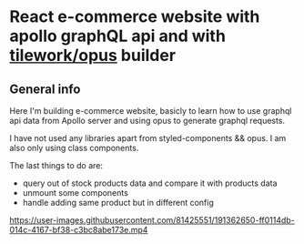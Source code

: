 # React e-commerce website with apollo graphQL api and with [tilework/opus](https://github.com/tilework/opus) builder

## General info

Here I'm building e-commerce website, basicly to learn how to use graphql api data from Apollo server and using opus to generate graphql requests.

I have not used any libraries apart from styled-components && opus. I am also only using class components.

The last things to do are: 
- query out of stock products data and compare it with products data
- unmount some components
- handle adding same product but in different config



https://user-images.githubusercontent.com/81425551/191362650-ff0114db-014c-4167-bf38-c3bc8abe173e.mp4
